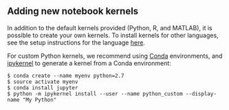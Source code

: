 ## Adding new notebook kernels

In addition to the default kernels provided (Python, R, and MATLAB), it is possible to create your own kernels. To install kernels for other languages, see the setup instructions for the language [here](https://github.com/ipython/ipython/wiki/IPython-kernels-for-other-languages).

For custom Python kernels, we recommend using [Conda](http://conda.pydata.org/docs/using/index.html) environments, and [ipykernel](http://ipython.readthedocs.io/en/stable/install/kernel_install.html) to generate a kernel from a Conda environment:


```
$ conda create --name myenv python=2.7
$ source activate myenv
$ conda install jupyter
$ python -m ipykernel install --user --name python_custom --display-name "My Python"
```